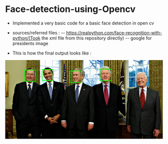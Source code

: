 # Face-detection-using-Opencv

- Implemented a very basic code for a basic face detection in open cv
- sources/referred files :
  -- https://realpython.com/face-recognition-with-python/(Took the xml file from this repository directly)
  -- google for presidents image
  
 - This is how the final output looks like :
  <img src = "https://github.com/nileshpatra/Face-detection-using-Opencv/blob/master/faces%20detected%20!.png">
  
  
